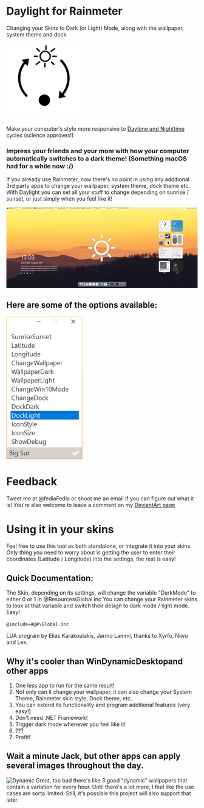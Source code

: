 # Daylight for Rainmeter
Changing your Skins to Dark (or Light) Mode, along with the wallpaper, system theme and dock

![Daylight Logo](/images/daylight.png)

Make your computer's style more responsive to [Daytime and Nighttime](https://www.youtube.com/watch?v=Ln2Xq8fCNI8) cycles (science approves!)

### Impress your friends and your mom with how your computer automatically switches to a dark theme! (Something macOS had for a while now :/)

If you already use Rainmeter, now there's no point in using any additional 3rd party apps to change your wallpaper, system theme, dock theme etc. With Daylight you can set all your stuff to change depending on sunrise / sunset, or just simply when you feel like it!

![Daylight Logo](/images/daylight.gif)

## Here are some of the options available:

![Settings](/images/settings.png)

# Feedback
Tweet me at @fediaFedia or shoot me an email if you can figure out what it is!
You're also welcome to leave a comment on my [DeviantArt page](https://www.deviantart.com/fediafedia/art/Daylight-for-Rainmeter-Standalone-Omnimo-BigSur-847968947)

# Using it in your skins

Feel free to use this tool as both standalone, or integrate it into your skins.
Only thing you need to worry about is getting the user to enter their coordinates (Latitude / Longitude) into the settings, the rest is easy!

## Quick Documentation:

The Skin, depending on its settings, will change the variable "DarkMode" to either 0 or 1 in @Resources\Global.inc
You can change your Rainmeter skins to look at that variable and switch their design to dark mode / light mode. Easy!

`@include=#@#\Global.inc`

LUA program by Elias Karakoulakis, Jarmo Lammi, thanks to Xyrfo, Niivu and Lex.

## Why it's cooler than WinDynamicDesktopand other apps

1. One less app to run for the same result!
2. Not only can it change your wallpaper, it can also change your System Theme, Rainmeter skin style, Dock theme, etc.. 
3. You can extend its functionality and program additional features (very easy!)
4. Don't need .NET Framework!
5. Trigger dark mode whenever you feel like it!
6. ???
7. Profit!

## Wait a minute Jack, but other apps can apply several images throughout the day.

![Dynamic](/images/dyn.jpg)
Great, too bad there's like 3 good "dynamic" wallpapers that contain a variation for every hour. Until there's a lot more, I feel like the use cases are sorta limited. Still, it's possible this project will also support that later.
